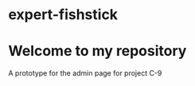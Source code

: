 # expert-fishstick
<h1>Welcome to my repository</h1>
<p>A prototype for the admin page for project C-9<?/p>

